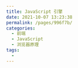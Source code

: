 ```yaml
---
title: JavaScript 引擎
date: 2021-10-07 13:23:38
permalink: /pages/996f7b/
categories:
  - 前端
  - JavaScript
  - 浏览器原理
tags:
  -
---
```

